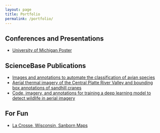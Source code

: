 ```yaml
---
layout: page
title: Portfolio
permalink: /portfolio/
---
```


<h2>Conferences and Presentations</h2>
<ul>
<li><a href="/portfolio/umich">University of Michigan Poster</a></li>
</ul>

<h2>ScienceBase Publications</h2>
<ul>
<li><a href="https://www.sciencebase.gov/catalog/item/63bf21cdd34e92aad3cdac5a">
Images and annotations to automate the classification of avian species</a><br></li>
<li><a href="https://www.sciencebase.gov/catalog/item/634eb641d34e47431c1543d4">
 Aerial thermal imagery of the Central Platte River Valley and bounding box annotations of sandhill cranes</a><br></li>
<li><a href="https://www.sciencebase.gov/catalog/item/658da7c1d34e3265ab14bb00">
Code, imagery, and annotations for training a deep learning model to detect wildlife in aerial imagery</a><br></li>
</ul>

<h2>For Fun</h2>
<ul>
<li><a href="/portfolio/sanborn">La Crosse, Wisconsin, Sanborn Maps</a></li>
</ul>